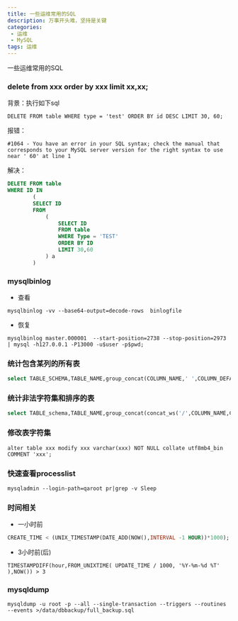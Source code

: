 ```yaml
---
title: 一些运维常用的SQL
description: 万事开头难，坚持是关键
categories:
 - 运维
 - MySQL
tags: 运维
---
```

一些运维常用的SQL

<!-- more -->
### delete from xxx order by xxx limit xx,xx;

背景：执行如下sql

```
DELETE FROM table WHERE type = 'test' ORDER BY id DESC LIMIT 30, 60;
```

报错：

```shell
#1064 - You have an error in your SQL syntax; check the manual that corresponds to your MySQL server version for the right syntax to use near ' 60' at line 1
```

解决：

```sql
DELETE FROM table
WHERE ID IN
        (
        SELECT ID
        FROM
            (
                SELECT ID
                FROM table
                WHERE Type = 'TEST'
                ORDER BY ID
                LIMIT 30,60
            ) a
        )
```

### mysqlbinlog

- 查看

```shell
mysqlbinlog -vv --base64-output=decode-rows  binlogfile
```

- 恢复

```shell
mysqlbinlog master.000001  --start-position=2738 --stop-position=2973 | mysql -h127.0.0.1 -P13000 -u$user -p$pwd;
```

### 统计包含某列的所有表

```sql
select TABLE_SCHEMA,TABLE_NAME,group_concat(COLUMN_NAME,' ',COLUMN_DEFAULT,' ',EXTRA Separator ',') from information_schema.columns where TABLE_SCHEMA IN ( 'iccs_loan', 'opr','stdcmp','saas' ) and COLUMN_NAME in ('sync_insTime','sync_lastUptTime') group by TABLE_SCHEMA,TABLE_NAME;
```

### 统计非法字符集和排序的表

```sql
select TABLE_schema,TABLE_NAME,group_concat(concat_ws('/',COLUMN_NAME,CHARACTER_SET_NAME,COLLATION_NAME)) as `sql` from information_schema.columns where TABLE_SCHEMA IN ( 'iccs_loan', 'opr','stdcmp','saas' ) and (CHARACTER_SET_NAME !="utf8mb4" or COLLATION_NAME !="utf8mb4_bin") group by TABLE_schema,TABLE_NAME\G
```

### 修改表字符集

```mysql
alter table xxx modify xxx varchar(xxx) NOT NULL collate utf8mb4_bin COMMENT 'xxx';
```

### 快速查看processlist

```
mysqladmin --login-path=qaroot pr|grep -v Sleep
```

### 时间相关

- 一小时前

```sql
CREATE_TIME < (UNIX_TIMESTAMP(DATE_ADD(NOW(),INTERVAL -1 HOUR))*1000);
```

- 3小时前(后)

`TIMESTAMPDIFF(hour,FROM_UNIXTIME( UPDATE_TIME / 1000, '%Y-%m-%d %T' ),NOW()) > 3`

### mysqldump

```
mysqldump -u root -p --all --single-transaction --triggers --routines --events >/data/dbbackup/full_backup.sql
```



